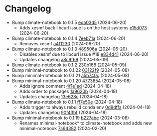 # Changelog
- Bump climate-notebook to 0.1.5 [eda03d5](https://github.com/esgf-nimbus/nimbus/commit/eda03d5) (2024-06-20)
  - Adds xesmf back libcurl issue is on the host systems [e15d073](https://github.com/esgf-nimbus/nimbus/commit/e15d073) (2024-06-20)
- Bump climate-notebook to 0.1.4 [7eeb71a](https://github.com/esgf-nimbus/nimbus/commit/7eeb71a) (2024-06-20)
  - Removes xesmf [a4f1230](https://github.com/esgf-nimbus/nimbus/commit/a4f1230) (2024-06-20)
- Bump climate-notebook to 0.1.3 [489506a](https://github.com/esgf-nimbus/nimbus/commit/489506a) (2024-06-20)
  - Disables xesmf due to libcurl issue #18 [e834d41](https://github.com/esgf-nimbus/nimbus/commit/e834d41) (2024-06-20)
  - Updates changelog [a8c9f69](https://github.com/esgf-nimbus/nimbus/commit/a8c9f69) (2024-05-09)
- Bump climate-notebook to 0.1.2 [230b168](https://github.com/esgf-nimbus/nimbus/commit/230b168) (2024-05-09)
- Bump minimal-notebook to 0.1.22 [03122f9](https://github.com/esgf-nimbus/nimbus/commit/03122f9) (2024-05-08)
- Bump minimal-notebook to 0.1.21 [a5b740c](https://github.com/esgf-nimbus/nimbus/commit/a5b740c) (2024-05-08)
- Bump minimal-notebook to 0.1.20 [4773654](https://github.com/esgf-nimbus/nimbus/commit/4773654) (2024-05-08)
  - Adds ignore comment [4f1e1ed](https://github.com/esgf-nimbus/nimbus/commit/4f1e1ed) (2024-04-18)
  - Adds order to packages [1a9620b](https://github.com/esgf-nimbus/nimbus/commit/1a9620b) (2024-04-18)
  - Updates changelog [13e628c](https://github.com/esgf-nimbus/nimbus/commit/13e628c) (2024-04-18)
- Bump climate-notebook to 0.1.1 [ff7e50e](https://github.com/esgf-nimbus/nimbus/commit/ff7e50e) (2024-04-18)
  - Adds trigger to always rebuild conda env [0d8dffa](https://github.com/esgf-nimbus/nimbus/commit/0d8dffa) (2024-04-18)
  - Updates changelog [90f43bf](https://github.com/esgf-nimbus/nimbus/commit/90f43bf) (2024-04-18)
- Bump minimal-notebook to 0.1.19 [b227abe](https://github.com/esgf-nimbus/nimbus/commit/b227abe) (2024-03-08)
  - Renames minimal-notebook* to climate-notebook and adds new minimal-notebook [7a64382](https://github.com/esgf-nimbus/nimbus/commit/7a64382) (2024-02-20)

